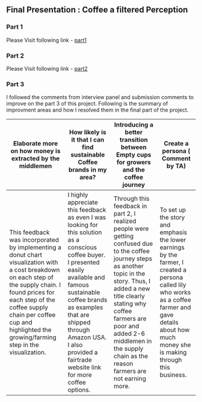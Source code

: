 ## Final Presentation : Coffee a filtered Perception

### Part 1
Please Visit following link -
[part1](https://poojadilipchavan.github.io/portfolio/part1_finalproject)

### Part 2 
Please Visit following link -
[part2](https://poojadilipchavan.github.io/portfolio/part2_finalproject)

### Part 3

I followed the comments from interview panel and submission comments to improve on the part 3 of this project.
Following is the summary of improvment areas and how I resolved them in the final part of the project.

<table>
   <thead>
      <tr>
         <th> Elaborate more on how money is extracted by the middlemen  </th>
         <th> How likely is it that I can find sustainable Coffee brands in my area? </th>
         <th> Introducing a better transition between Empty cups for growers and the coffee journey </th>
        <th>  Create a persona ( Comment by TA) </th>
      </tr>
   </thead>
   <tbody>
      <tr>
         <td>This feedback was incorporated by implementing a donut chart visualization with a cost breakdown on each step of the supply chain. I found prices for each step of the coffee supply chain per coffee cup and highlighted the growing/farming step in the visualization. </td>
         <td>I highly appreciate this feedback as even I was looking for this solution as a conscious coffee buyer. I presented easily available and famous sustainable coffee brands as examples that are shipped through Amazon USA. I also provided a fairtrade website link for more coffee options.</td>
         <td>Through this feedback in part 2, I realized people were getting confused due to the coffee journey steps as another topic in the story. Thus, I added a new title clearly stating why coffee farmers are poor and added 2-6 middlemen in the supply chain as the reason farmers are not earning more. </td>
         <td>To set up the story and emphasis the lower earnings by the farmer, I created a persona called lily who works as a coffee farmer and gave details about how much money she is making through this business.</td>
      </tr>   
   </tbody>
</table>
